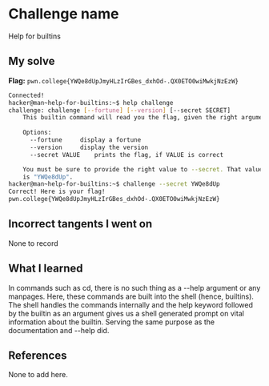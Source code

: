# Challenge name
Help for builtins

## My solve 
**Flag:** `pwn.college{YWQe8dUpJmyHLzIrGBes_dxhOd-.QX0ETO0wiMwkjNzEzW}`

```bash
Connected!                                                                        
hacker@man~help-for-builtins:~$ help challenge
challenge: challenge [--fortune] [--version] [--secret SECRET]
    This builtin command will read you the flag, given the right arguments!
    
    Options:
      --fortune		display a fortune
      --version		display the version
      --secret VALUE	prints the flag, if VALUE is correct

    You must be sure to provide the right value to --secret. That value
    is "YWQe8dUp".
hacker@man~help-for-builtins:~$ challenge --secret YWQe8dUp
Correct! Here is your flag!
pwn.college{YWQe8dUpJmyHLzIrGBes_dxhOd-.QX0ETO0wiMwkjNzEzW}
```

## Incorrect tangents I went on
None to record 

## What I learned
In commands such as cd, there is no such thing as a --help argument or any manpages. Here, these commands are built into the shell (hence, builtins). The shell handles the commands internally and the help keyword followed by the builtin as an argument gives us a shell generated prompt on vital information about the builtin. Serving the same purpose as the documentation and --help did.

## References
None to add here.